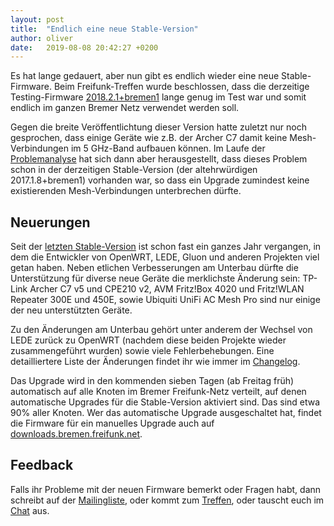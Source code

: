 ```yaml
---
layout: post
title:  "Endlich eine neue Stable-Version"
author: oliver
date:   2019-08-08 20:42:27 +0200
---
```


Es hat lange gedauert, aber nun gibt es endlich wieder eine neue Stable-Firmware.
Beim Freifunk-Treffen wurde beschlossen,
dass die derzeitige Testing-Firmware [2018.2.1+bremen1](https://wiki.bremen.freifunk.net/Firmware/Changelog#freifunk-bremen-versionen_2018-2-1-bremen1) lange genug im Test war
und somit endlich im ganzen Bremer Netz verwendet werden soll.

Gegen die breite Veröffentlichtung dieser Version hatte zuletzt nur noch gesprochen,
dass einige Geräte wie z.B. der Archer C7 damit keine Mesh-Verbindungen im 5 GHz-Band aufbauen können.
Im Laufe der [Problemanalyse](https://github.com/freifunk-gluon/gluon/issues/1584) hat sich dann aber herausgestellt,
dass dieses Problem schon in der derzeitigen Stable-Version (der altehrwürdigen 2017.1.8+bremen1) vorhanden war,
so dass ein Upgrade zumindest keine existierenden Mesh-Verbindungen unterbrechen dürfte.

## Neuerungen

Seit der [letzten Stable-Version](https://wiki.bremen.freifunk.net/Firmware/Changelog#freifunk-bremen-versionen_2017-1-8-bremen1) ist schon fast ein ganzes Jahr vergangen,
in dem die Entwickler von OpenWRT, LEDE, Gluon und anderen Projekten viel getan haben.
Neben etlichen Verbesserungen am Unterbau dürfte die Unterstützung für diverse neue Geräte die merklichste Änderung sein:
TP-Link Archer C7 v5 und CPE210 v2, AVM Fritz!Box 4020 und Fritz!WLAN Repeater 300E und 450E,
sowie Ubiquiti UniFi AC Mesh Pro sind nur einige der neu unterstützten Geräte.

Zu den Änderungen am Unterbau gehört unter anderem der Wechsel von LEDE zurück zu OpenWRT (nachdem diese beiden Projekte wieder zusammengeführt wurden) sowie viele Fehlerbehebungen.
Eine detailliertere Liste der Änderungen findet ihr wie immer im [Changelog](https://wiki.bremen.freifunk.net/Firmware/Changelog).

Das Upgrade wird in den kommenden sieben Tagen (ab Freitag früh) automatisch auf alle Knoten im Bremer Freifunk-Netz verteilt,
auf denen automatische Upgrades für die Stable-Version aktiviert sind.
Das sind etwa 90% aller Knoten.
Wer das automatische Upgrade ausgeschaltet hat, findet die Firmware für ein manuelles Upgrade auch auf [downloads.bremen.freifunk.net](https://downloads.bremen.freifunk.net/firmware/all/2018.2.1+bremen1/).

## Feedback

Falls ihr Probleme mit der neuen Firmware bemerkt oder Fragen habt,
dann schreibt auf der [Mailingliste](https://lists.bremen.freifunk.net/mailman/listinfo/ff-bremen/),
oder kommt zum [Treffen](/kontakt.html#treffen),
oder tauscht euch im [Chat](https://webirc.hackint.org/#ircs://irc.hackint.org/#ffhb?nick=Gast_?) aus.
